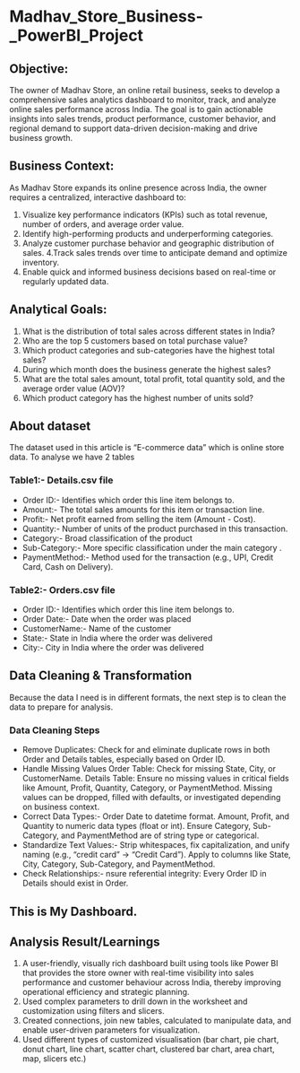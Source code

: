 
# Madhav_Store_Business-_PowerBI_Project

## Objective:
The owner of Madhav Store, an online retail business, seeks to develop a comprehensive sales analytics dashboard to monitor,
track, and analyze online sales performance across India. The goal is to gain actionable insights into sales trends, product 
performance, customer behavior, and regional demand to support data-driven decision-making and drive business growth.

## Business Context:
As Madhav Store expands its online presence across India, the owner requires a centralized, interactive dashboard to:
1.	Visualize key performance indicators (KPIs) such as total revenue, number of orders, and average order value.
2.	Identify high-performing products and underperforming categories.
3.	Analyze customer purchase behavior and geographic distribution of sales.
4.Track sales trends over time to anticipate demand and optimize inventory.
5.	Enable quick and informed business decisions based on real-time or regularly updated data.

## Analytical Goals:
1.	What is the distribution of total sales across different states in India?
2.	Who are the top 5 customers based on total purchase value?
3.	Which product categories and sub-categories have the highest total sales?
4.	During which month does the business generate the highest sales?
5.	What are the total sales amount, total profit, total quantity sold, and the average order value (AOV)?
6.	Which product category has the highest number of units sold?
   
## About dataset
The dataset used in this article is “E-commerce data” which is online store data. To analyse we have 2 tables 

### Table1:- Details.csv file 
* Order ID:- Identifies which order this line item belongs to.
* Amount:- The total sales amounts for this item or transaction line.
* Profit:- Net profit earned from selling the item (Amount - Cost).
* Quantity:- Number of units of the product purchased in this transaction.
* Category:- Broad classification of the product 
* Sub-Category:- More specific classification under the main category .
* PaymentMethod:- Method used for the transaction (e.g., UPI, Credit Card, Cash on Delivery).
    
### Table2:- Orders.csv file 
* Order ID:-  Identifies which order this line item belongs to.
* Order Date:- Date when the order was placed
* CustomerName:- Name of the customer
* State:- State in India where the order was delivered
* City:- City in India where the order was delivered

## Data Cleaning & Transformation
Because the data I need is in different formats, the next step is to clean the data to prepare for analysis. 
  
### Data Cleaning Steps
*  Remove Duplicates:
   Check for and eliminate duplicate rows in both Order and Details tables, especially based on Order ID.
*  Handle Missing Values
   Order Table: Check for missing State, City, or CustomerName.
   Details Table: Ensure no missing values in critical fields like Amount, Profit, Quantity, Category, or PaymentMethod.
   Missing values can be dropped, filled with defaults, or investigated depending on business context.
*  Correct Data Types:-
   Order Date to datetime format.
   Amount, Profit, and Quantity to numeric data types (float or int).
   Ensure Category, Sub-Category, and PaymentMethod are of string type or categorical.
*  Standardize Text Values:- Strip whitespaces, fix capitalization, and unify naming (e.g., “credit card” → “Credit Card”).
   Apply to columns like State, City, Category, Sub-Category, and PaymentMethod.
*  Check Relationships:-  nsure referential integrity: Every Order ID in Details should exist in Order.
  
    
## This is My Dashboard.
 
## Analysis Result/Learnings
1. A user-friendly, visually rich dashboard built using tools like Power BI that provides the store owner with real-time visibility
into sales performance and customer behaviour across India, thereby improving operational efficiency and strategic planning.
2.	Used complex parameters to drill down in the worksheet and customization using filters and slicers.
3.	Created connections, join new tables, calculated to manipulate data, and enable user-driven parameters for visualization.
4.	Used different types of customized visualisation (bar chart, pie chart, donut chart, line chart, scatter chart,
      clustered bar chart, area chart, map, slicers etc.)



